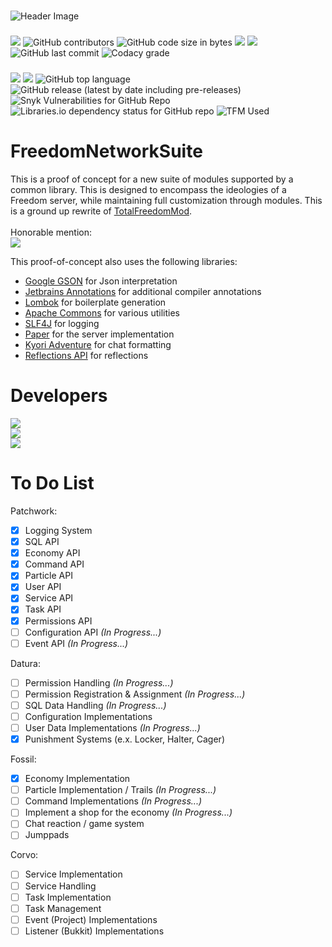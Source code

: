 [Google GSON]: https://github.com/google/gson "Google GSON"
[Jetbrains Annotations]: https://github.com/JetBrains/JetBrains.Annotations "JetBrains Annotations"
[Lombok]: https://github.com/projectlombok/lombok "Lombok"
[Apache Commons]: https://github.com/apache/commons-lang "Apache Commons"
[SLF4J]: https://github.com/qos-ch/slf4j "SLF4J"
[Paper]: https://github.com/PaperMC/Paper "Paper"
[Kyori Adventure]: https://github.com/KyoriPowered/adventure "Kyori Adventure"
[Reflections API]: https://github.com/ronmamo/reflections "Reflections API"
[TotalFreedomMod]: https://github.com/AtlasMediaGroup/TotalFreedomMod "TotalFreedomMod"

#####
![Header Image](https://media.discordapp.net/attachments/436759124953399296/1107175759941996544/20230514_002037_0000.png)

###
[<img src="https://img.shields.io/static/v1?label=%20&message=Help%20Wanted&color=red&style=for-the-badge">](https://discord.gg/4PdtmrVNRx)
![GitHub contributors](https://img.shields.io/github/contributors/AtlasMediaGroup/Freedom-Network-Suite?style=for-the-badge)
![GitHub code size in bytes](https://img.shields.io/github/languages/code-size/AtlasMediaGroup/Freedom-Network-Suite?style=for-the-badge)
[<img src="https://img.shields.io/github/issues/AtlasMediaGroup/Freedom-Network-Suite?style=for-the-badge">](https://github.com/AtlasMediaGroup/Freedom-Network-Suite/issues)
[<img src="https://img.shields.io/github/issues-pr/AtlasMediaGroup/Freedom-Network-Suite?style=for-the-badge">](https://github.com/AtlasMediaGroup/Freedom-Network-Suite/pulls)
![GitHub last commit](https://img.shields.io/github/last-commit/AtlasMediaGroup/Freedom-Network-Suite?style=for-the-badge)
![Codacy grade](https://img.shields.io/codacy/grade/176b8003312c4602afb9be7706aef146?style=for-the-badge)

###
[<img src="https://img.shields.io/static/v1?label=Roadmap&message=Google%20Docs&color=4285F4&style=for-the-badge&logo=googledrive">](https://docs.google.com/document/d/197fwNo076RsCiPW6e6QWaGEzTGnDcRuf5FBA6lNeiPE)
[<img src="https://img.shields.io/github/license/AtlasMediaGroup/Freedom-Network-Suite?style=for-the-badge">](https://github.com/AtlasMediaGroup/Freedom-Network-Suite/blob/kitchen-sink/LICENSE.md)
![GitHub top language](https://img.shields.io/github/languages/top/AtlasMediaGroup/Freedom-Network-Suite?style=for-the-badge&logo=github)
![GitHub release (latest by date including pre-releases)](https://img.shields.io/github/v/release/AtlasMediaGroup/Freedom-Network-Suite?include_prereleases&style=for-the-badge&logo=github)
![Snyk Vulnerabilities for GitHub Repo](https://img.shields.io/snyk/vulnerabilities/github/AtlasMediaGroup/Freedom-Network-Suite?style=for-the-badge)
![Libraries.io dependency status for GitHub repo](https://img.shields.io/librariesio/github/AtlasMediaGroup/Freedom-Network-Suite?style=for-the-badge)
![TFM Used](https://img.shields.io/static/v1?label=TFM%20Code%20Used&message=0%25&color=red&style=for-the-badge&logo=tensorflow)

# FreedomNetworkSuite

This is a proof of concept for a new suite of modules supported by a common library.
This is designed to encompass the ideologies of a Freedom server, while maintaining full customization through modules.
This is a ground up rewrite of [TotalFreedomMod].
<br>
<br>
Honorable mention:
<br>
[<img src="https://img.shields.io/static/v1?label=Plex&message=A%20New%20Freedom%20Plugin&color=4285F4&style=flat-square&logo=plex)">](https://github.com/plexusorg/Plex)

This proof-of-concept also uses the following libraries:
 - [Google GSON] for Json interpretation
 - [Jetbrains Annotations] for additional compiler annotations
 - [Lombok] for boilerplate generation
 - [Apache Commons] for various utilities
 - [SLF4J] for logging
 - [Paper] for the server implementation
 - [Kyori Adventure] for chat formatting
 - [Reflections API] for reflections

# Developers
[<img src="https://img.shields.io/static/v1?label=Developer&message=Patches&color=blueviolet&style=for-the-badge&logo=intellijidea">](https://github.com/Paldiu)
<br />
[<img src="https://img.shields.io/static/v1?label=Developer&message=Video&color=blueviolet&style=for-the-badge&logo=intellijidea">](https://github.com/VideoGameSmash12)
<br />
[<img src="https://img.shields.io/static/v1?label=Developer&message=Allink&color=blueviolet&style=for-the-badge&logo=intellijidea">](https://github.com/allinkdev)

# To Do List
Patchwork:
- [x] Logging System
- [x] SQL API
- [x] Economy API
- [x] Command API
- [x] Particle API
- [x] User API
- [x] Service API
- [x] Task API
- [x] Permissions API
- [ ] Configuration API *(In Progress...)*
- [ ] Event API *(In Progress...)*

Datura:
- [ ] Permission Handling *(In Progress...)*
- [ ] Permission Registration & Assignment *(In Progress...)*
- [ ] SQL Data Handling *(In Progress...)*
- [ ] Configuration Implementations 
- [ ] User Data Implementations *(In Progress...)*
- [x] Punishment Systems (e.x. Locker, Halter, Cager)

Fossil:
- [x] Economy Implementation
- [ ] Particle Implementation / Trails *(In Progress...)*
- [ ] Command Implementations *(In Progress...)*
- [ ] Implement a shop for the economy *(In Progress...)*
- [ ] Chat reaction / game system 
- [ ] Jumppads

Corvo:
- [ ] Service Implementation
- [ ] Service Handling
- [ ] Task Implementation
- [ ] Task Management
- [ ] Event (Project) Implementations
- [ ] Listener (Bukkit) Implementations
